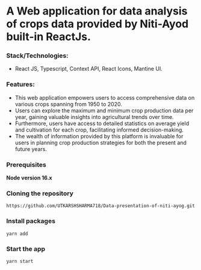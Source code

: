 # A Web application for data analysis of crops data provided by Niti-Ayod built-in ReactJs.

### Stack/Technologies:

- React JS, Typescript, Context API, React Icons, Mantine UI.

### Features:

- This web application empowers users to access comprehensive data on various crops spanning from 1950 to 2020.
- Users can explore the maximum and minimum crop production data per year, gaining valuable insights into agricultural trends over time.
- Furthermore, users have access to detailed statistics on average yield and cultivation for each crop, facilitating informed decision-making.
- The wealth of information provided by this platform is invaluable for users in planning crop production strategies for both the present and future years. 

### Prerequisites

**Node version 16.x**

### Cloning the repository

```shell
https://github.com/UTKARSHSHARMA718/Data-presentation-of-niti-ayog.git
```

### Install packages

```shell
yarn add
```

### Start the app

```shell
yarn start
```

